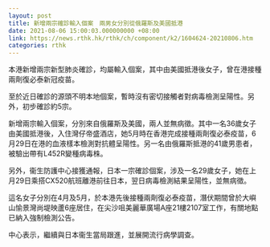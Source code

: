 ```yaml
---
layout: post
title: 新增兩宗確診輸入個案　兩男女分別從俄羅斯及美國抵港
date: 2021-08-06 15:00:03.000000000 +08:00
link: https://news.rthk.hk/rthk/ch/component/k2/1604624-20210806.htm
categories: rthk
---
```


本港新增兩宗新型肺炎確診，均屬輸入個案，其中由美國抵港後女子，曾在港接種兩劑復必泰新冠疫苗。　

至於近日確診的源頭不明本地個案，暫時沒有密切接觸者對病毒檢測呈陽性。另外，初步確診約5宗。

新增兩宗輸入個案，分別來自俄羅斯及美國，兩人並無病徵。其中一名36歲女子由美國抵港後，入住灣仔帝盛酒店，她5月時在香港完成接種兩劑復必泰疫苗，6月29日在港的血液樣本檢測對抗體呈陽性。另一名由俄羅斯抵港的41歲男患者，被驗出帶有L452R變種病毒株。

另外，衞生防護中心接獲通報，日本一宗確診個案，涉及一名29歲女子，她在上月29日乘搭CX520航班離港前往日本，翌日病毒檢測結果呈陽性，並無病徵。

這名女子分別在4月及5月，於本港先後接種兩劑復必泰疫苗，潛伏期間曾於大嶼山愉景灣尚堤映蘆6座居住，在尖沙咀美麗華廣場A座21樓2107室工作，有關地點已納入強制檢測公告。

中心表示，繼續與日本衞生當局跟進，並展開流行病學調查。
